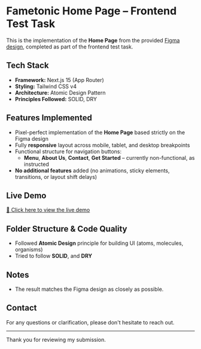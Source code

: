 # Fametonic Home Page – Frontend Test Task

This is the implementation of the **Home Page** from the provided [Figma design](https://www.figma.com/design/CeIAZvl524VDP3SpRmDuT5/Fametonic-Open?node-id=1-141&t=niDmCrnhS5PUipNv-1), completed as part of the frontend test task.

## Tech Stack

- **Framework:** Next.js 15 (App Router)
- **Styling:** Tailwind CSS v4
- **Architecture:** Atomic Design Pattern
- **Principles Followed:** SOLID, DRY

## Features Implemented

- Pixel-perfect implementation of the **Home Page** based strictly on the Figma design
- Fully **responsive** layout across mobile, tablet, and desktop breakpoints
- Functional structure for navigation buttons:
  - **Menu**, **About Us**, **Contact**, **Get Started** – currently non-functional, as instructed
- **No additional features** added (no animations, sticky elements, transitions, or layout shift delays)

## Live Demo

[🔗 Click here to view the live demo](https://netzet-project-tanvir5230.vercel.app/)

## Folder Structure & Code Quality

- Followed **Atomic Design** principle for building UI (atoms, molecules, organisms)
- Tried to follow **SOLID**, and **DRY**

## Notes

- The result matches the Figma design as closely as possible.

## Contact

For any questions or clarification, please don't hesitate to reach out.

---

Thank you for reviewing my submission.
